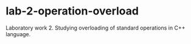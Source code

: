 # lab-2-operation-overload
Laboratory work 2. Studying overloading of standard operations in C++ language.
